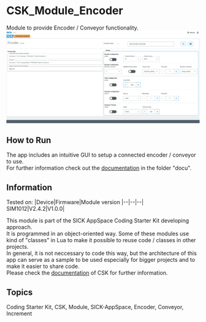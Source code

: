 # CSK_Module_Encoder

Module to provide Encoder / Conveyor functionality.  
![](./docu/media/UI_Screenshot.png)

## How to Run

The app includes an intuitive GUI to setup a connected encoder / conveyor to use.  
For further information check out the [documentation](https://raw.githack.com/SICKAppSpaceCodingStarterKit/CSK_Module_Encoder/main/docu/CSK_Module_Encoder.html) in the folder "docu".

## Information

Tested on:
|Device|Firmware|Module version
|--|--|--|
SIM1012|V2.4.2|V1.0.0|

This module is part of the SICK AppSpace Coding Starter Kit developing approach.  
It is programmed in an object-oriented way. Some of these modules use kind of "classes" in Lua to make it possible to reuse code / classes in other projects.  
In general, it is not neccessary to code this way, but the architecture of this app can serve as a sample to be used especially for bigger projects and to make it easier to share code.  
Please check the [documentation](https://github.com/SICKAppSpaceCodingStarterKit/.github/blob/main/docu/SICKAppSpaceCodingStarterKit_Documentation.md) of CSK for further information.  

## Topics

Coding Starter Kit, CSK, Module, SICK-AppSpace, Encoder, Conveyor, Increment

